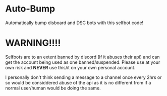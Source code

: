 # Auto-Bump
Automatically bump disboard and DSC bots with this selfbot code!




# WARNING!!!!




Selfbots are to an extent banned by discord (If it abuses their api) and can get the account being used as one banned/suspended. Please use at your own risk and **NEVER** use this/it on your own personal account. 

I personally don't think sending a message to a channel once every 2hrs or so would be considdered abuse of the api as it is no different from if a normal user/human would be doing the same.

